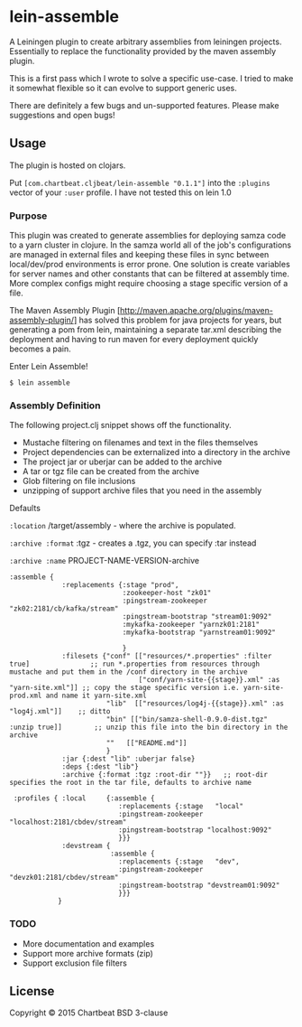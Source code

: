 lein-assemble
=============

A Leiningen plugin to create arbitrary assemblies from leiningen projects.
Essentially to replace the functionality provided by the maven assembly plugin.

This is a first pass which I wrote to solve a specific use-case. I tried to make it somewhat flexible so it can evolve to support generic uses.

There are definitely a few bugs and un-supported features. Please make suggestions and open bugs!

## Usage
The plugin is hosted on clojars.

Put `[com.chartbeat.cljbeat/lein-assemble "0.1.1"]` into the `:plugins` vector of your
`:user` profile. I have not tested this on lein 1.0

### Purpose

This plugin was created to generate assemblies for deploying samza code to a yarn cluster in clojure. In the samza world all of the job's configurations are managed in external files and keeping these files in sync between local/dev/prod environments is error prone. One solution is create variables for server names and other constants that can be filtered at assembly time. More complex configs might require choosing a stage specific version of a file.

The Maven Assembly Plugin [http://maven.apache.org/plugins/maven-assembly-plugin/] has solved this problem for java projects for years, but generating a pom from lein, maintaining a separate tar.xml describing the deployment and having to run maven for every deployment quickly becomes a pain.

Enter Lein Assemble!




    $ lein assemble


### Assembly Definition

The following project.clj snippet shows off the functionality.

* Mustache filtering on filenames and text in the files themselves
* Project dependencies can be externalized into a directory in the archive
* The project jar or uberjar can be added to the archive
* A tar or tgz file can be created from the archive
* Glob filtering on file inclusions
* unzipping of support archive files that you need in the assembly

Defaults

``:location`` /target/assembly - where the archive is populated.

``:archive :format`` :tgz   - creates a .tgz, you can specify :tar instead

``:archive :name`` PROJECT-NAME-VERSION-archive

```
:assemble {
             :replacements {:stage "prod",
                            :zookeeper-host "zk01"
                            :pingstream-zookeeper "zk02:2181/cb/kafka/stream"
                            :pingstream-bootstrap "stream01:9092"
                            :mykafka-zookeeper "yarnzk01:2181"
                            :mykafka-bootstrap "yarnstream01:9092"

                            }
             :filesets {"conf" [["resources/*.properties" :filter true]               ;; run *.properties from resources through mustache and put them in the /conf directory in the archive
                                ["conf/yarn-site-{{stage}}.xml" :as "yarn-site.xml"]] ;; copy the stage specific version i.e. yarn-site-prod.xml and name it yarn-site.xml
                        "lib"  [["resources/log4j-{{stage}}.xml" :as "log4j.xml"]]    ;; ditto
                        "bin" [["bin/samza-shell-0.9.0-dist.tgz" :unzip true]]        ;; unzip this file into the bin directory in the archive
                        ""   [["README.md"]]
                        }
             :jar {:dest "lib" :uberjar false}
             :deps {:dest "lib"}
             :archive {:format :tgz :root-dir ""}}   ;; root-dir specifies the root in the tar file, defaults to archive name

 :profiles { :local     {:assemble {
                           :replacements {:stage   "local"
                           :pingstream-zookeeper "localhost:2181/cbdev/stream"
                           :pingstream-bootstrap "localhost:9092"
                           }}}
             :devstream {
                         :assemble {
                           :replacements {:stage   "dev",
                           :pingstream-zookeeper "devzk01:2181/cbdev/stream"
                           :pingstream-bootstrap "devstream01:9092"
                           }}}
            }
```


### TODO
* More documentation and examples
* Support more archive formats (zip)
* Support exclusion file filters



## License

Copyright © 2015 Chartbeat
BSD 3-clause
